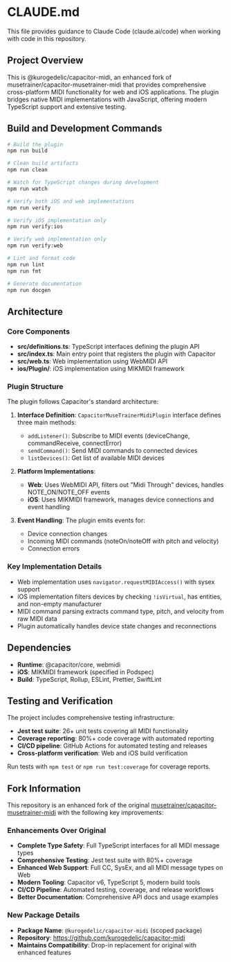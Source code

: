 # CLAUDE.md

This file provides guidance to Claude Code (claude.ai/code) when working with code in this repository.

## Project Overview

This is @kurogedelic/capacitor-midi, an enhanced fork of musetrainer/capacitor-musetrainer-midi that provides comprehensive cross-platform MIDI functionality for web and iOS applications. The plugin bridges native MIDI implementations with JavaScript, offering modern TypeScript support and extensive testing.

## Build and Development Commands

```bash
# Build the plugin
npm run build

# Clean build artifacts
npm run clean

# Watch for TypeScript changes during development
npm run watch

# Verify both iOS and web implementations
npm run verify

# Verify iOS implementation only
npm run verify:ios

# Verify web implementation only
npm run verify:web

# Lint and format code
npm run lint
npm run fmt

# Generate documentation
npm run docgen
```

## Architecture

### Core Components

- **src/definitions.ts**: TypeScript interfaces defining the plugin API
- **src/index.ts**: Main entry point that registers the plugin with Capacitor
- **src/web.ts**: Web implementation using WebMIDI API
- **ios/Plugin/**: iOS implementation using MIKMIDI framework

### Plugin Structure

The plugin follows Capacitor's standard architecture:

1. **Interface Definition**: `CapacitorMuseTrainerMidiPlugin` interface defines three main methods:
   - `addListener()`: Subscribe to MIDI events (deviceChange, commandReceive, connectError)
   - `sendCommand()`: Send MIDI commands to connected devices
   - `listDevices()`: Get list of available MIDI devices

2. **Platform Implementations**:
   - **Web**: Uses WebMIDI API, filters out "Midi Through" devices, handles NOTE_ON/NOTE_OFF events
   - **iOS**: Uses MIKMIDI framework, manages device connections and event handling

3. **Event Handling**: The plugin emits events for:
   - Device connection changes
   - Incoming MIDI commands (noteOn/noteOff with pitch and velocity)
   - Connection errors

### Key Implementation Details

- Web implementation uses `navigator.requestMIDIAccess()` with sysex support
- iOS implementation filters devices by checking `!isVirtual`, has entities, and non-empty manufacturer
- MIDI command parsing extracts command type, pitch, and velocity from raw MIDI data
- Plugin automatically handles device state changes and reconnections

## Dependencies

- **Runtime**: @capacitor/core, webmidi
- **iOS**: MIKMIDI framework (specified in Podspec)
- **Build**: TypeScript, Rollup, ESLint, Prettier, SwiftLint

## Testing and Verification

The project includes comprehensive testing infrastructure:

- **Jest test suite**: 26+ unit tests covering all MIDI functionality
- **Coverage reporting**: 80%+ code coverage with automated reporting
- **CI/CD pipeline**: GitHub Actions for automated testing and releases
- **Cross-platform verification**: Web and iOS build verification

Run tests with `npm test` or `npm run test:coverage` for coverage reports.

## Fork Information

This repository is an enhanced fork of the original [musetrainer/capacitor-musetrainer-midi](https://github.com/musetrainer/capacitor-musetrainer-midi) with the following key improvements:

### Enhancements Over Original

- **Complete Type Safety**: Full TypeScript interfaces for all MIDI message types
- **Comprehensive Testing**: Jest test suite with 80%+ coverage
- **Enhanced Web Support**: Full CC, SysEx, and all MIDI message types on Web
- **Modern Tooling**: Capacitor v6, TypeScript 5, modern build tools
- **CI/CD Pipeline**: Automated testing, coverage, and release workflows
- **Better Documentation**: Comprehensive API docs and usage examples

### New Package Details

- **Package Name**: `@kurogedelic/capacitor-midi` (scoped package)
- **Repository**: https://github.com/kurogedelic/capacitor-midi
- **Maintains Compatibility**: Drop-in replacement for original with enhanced features
